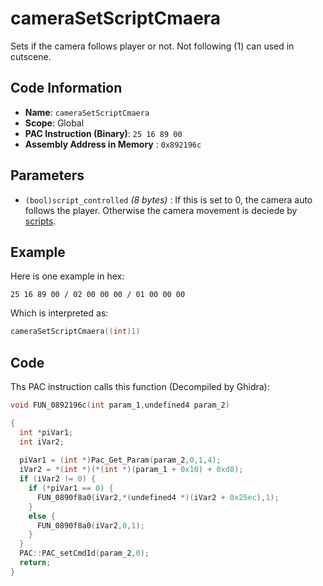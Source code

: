 # cameraSetScriptCmaera

Sets if the camera follows player or not. Not following (1) can used in cutscene.

## Code Information

- **Name**: `cameraSetScriptCmaera`
- **Scope**: Global
- **PAC Instruction (Binary)**: `25 16 89 00`
- **Assembly Address in Memory** : `0x892196c`

## Parameters

- `(bool)script_controlled` *(8 bytes)* : If this is set to 0, the camera auto follows the player. Otherwise the camera movement is deciede by [scripts](./guide/category.md#camera).

## Example

Here is one example in hex:

```25 16 89 00 / 02 00 00 00 / 01 00 00 00```

Which is interpreted as:

```c
cameraSetScriptCmaera((int)1)
```

## Code

Ths PAC instruction calls this function (Decompiled by Ghidra):

```c
void FUN_0892196c(int param_1,undefined4 param_2)

{
  int *piVar1;
  int iVar2;
  
  piVar1 = (int *)Pac_Get_Param(param_2,0,1,4);
  iVar2 = *(int *)(*(int *)(param_1 + 0x10) + 0xd8);
  if (iVar2 != 0) {
    if (*piVar1 == 0) {
      FUN_0890f8a0(iVar2,*(undefined4 *)(iVar2 + 0x25ec),1);
    }
    else {
      FUN_0890f8a0(iVar2,0,1);
    }
  }
  PAC::PAC_setCmdId(param_2,0);
  return;
}
```

